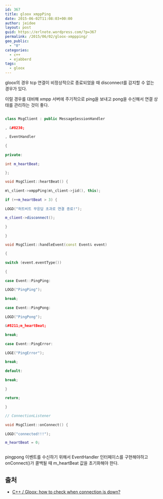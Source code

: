 ```yaml
---
id: 367
title: gloox xmppPing
date: 2015-06-02T11:08:03+00:00
author: jeidee
layout: post
guid: https://erlnote.wordpress.com/?p=367
permalink: /2015/06/02/gloox-xmppping/
geo_public:
  - "0"
categories:
  - c++
  - ejabberd
tags:
  - gloox
---
```

gloox의 경우 tcp 연결이 비정상적으로 종료되었을 때 disconnect를 감지할 수 없는 경우가 있다.

이럴 경우를 대비해 xmpp 서버에 주기적으로 ping을 보내고 pong을 수신해서 연결 상태를 관리하는 것이 좋다.

```cpp
      
class MsgClient : public MessageSessionHandler
      
, &#8230;
      
, EventHandler
      
{
      
private:
          
int m_heartBeat;
      
};

void MsgClient::heartBeat() {
          
m\_client->xmppPing(m\_client->jid(), this);
          
if (++m_heartBeat > 3) {
              
LOGD("허트비트 무응답 초과로 연결 종료!");
              
m_client->disconnect();
          
}
      
}

void MsgClient::handleEvent(const Event& event)
      
{
          
switch (event.eventType())
          
{
              
case Event::PingPing:
                  
LOGD("PingPing");
                  
break;
              
case Event::PingPong:
                  
LOGD("PingPong");
                  
&#8211;m_heartBeat;
                  
break;
              
case Event::PingError:
                  
LOGE("PingError");
                  
break;
              
default:
                  
break;
          
}
          
return;
      
}

// ConnectionListener
      
void MsgClient::onConnect() {
          
LOGD("connected!!!");

m_heartBeat = 0;
  
```

pingpong 이벤트를 수신하기 위해서 EventHandler 인터페이스를 구현해야하고 onConnect()가 콜백될 때 m_heartBeat 값을 초기화해야 한다.

## 출처

  * [C++ / Gloox: how to check when connection is down?](http://stackoverflow.com/questions/3543294/c-gloox-how-to-check-when-connection-is-down)